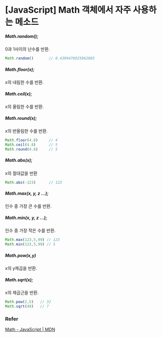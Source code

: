 # [JavaScript] Math 객체에서 자주 사용하는 메소드

##### Math.random();

0과 1사이의 난수를 반환.

```javascript
Math.random()		// 0.4399476925962085
```



##### Math.floor(x);

x의 내림한 수를 반환.

##### Math.ceil(x);

x의 올림한 수를 반환.

##### Math.round(x);

x의 반올림한 수를 반환.

```javascript
Math.floor(4.8)		// 4
Math.ceil(4.8)		// 5
Math.round(4.8)		// 5
```



##### Math.abs(x);

x의 절대값을 반환

```javascript
Math.abs(-123)		// 123
```



##### Math.max(x, y, z ...);

인수 중 가장 큰 수를 반환.

##### Math.min(x, y, z ...);

인수 중 가장 작은 수를 반환.

```javascript
Math.max(123,5,99) // 123
Math.min(123,5,99) // 5
```



##### Math.pow(x,y)

x의 y제곱을 반환.

##### Math.sqrt(x);

x의 제곱근을 반환.

```javascript
Math.pow(2,5)	// 32
Math.sqrt(49)	// 7
```





### Refer

[Math - JavaScript | MDN](<https://developer.mozilla.org/ko/docs/Web/JavaScript/Reference/Global_Objects/Math>)